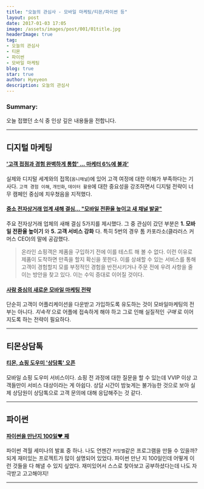 ```yaml
---
title: "오늘의 관심사 - 모바일 마케팅/티몬/파이썬 등"
layout: post
date: 2017-01-03 17:05
image: /assets/images/post/001/01title.jpg
headerImage: true
tag:
- 오늘의 관심사
- 티몬
- 파이썬
- 모바일 마케팅
blog: true
star: true
author: Hyeyeon
description: 오늘의 관심사
---
```


### Summary:

오늘 접했던 소식 중 인상 깊은 내용들을 전합니다.

---



## 디지털 마케팅

#### ['고객 접점과 경험 완벽하게 통합' ... 마케터 6%에 불과'](http://www.ciokorea.com/news/32582)

실제와 디지털 세계와의 접목(`옴니채널`)에 있어 고객 여정에 대한 이해가 부족하다는 기사다. `고객 경험 이해`, `개인화`, `데이터 활용`에 대한 중요성을 강조하면서 디지털 전략이 너무 캠페인 중심에 치우쳤음을 지적했다.

#### [중소 전자상거래 업계 새해 결심... "모바일 전환율 높이고 새 채널 발굴"](http://www.ciokorea.com/news/32581)

주요 전자상거래 업체의 새해 결심 5가지를 제시했다. 그 중 관심이 갔던 부분은 **1. 모바일 전환율 높이기** 와 **5. 고객 서비스 강화** 다. 특히 5번의 경우 톰 카포라소(클라러스 커머스 CEO)의 말에 공감했다.

>온라인 쇼핑객은 제품을 구입하기 전에 이를 테스트 해 볼 수 없다. 이런 이유로 제품이 도착하면 만족을 할지 확신을 못한다. 이를 상쇄할 수 있는 서비스를 통해 고객이 경험할지 모를 부정적인 경험을 반전시키거나 주문 전에 우려 사항을 줄이는 방안을 찾고 있다. 이는 수익 증대로 이어질 것이다.

#### [사람 중심의 새로운 모바일 마케팅 전략](http://trendw.kr/marketing/17-010201.t1m)

단순히 고객이 어플리케이션을 다운받고 가입하도록 유도하는 것이 모바일마케팅의 전부는 아니다. *지속적* 으로 어플에 접속하게 해야 하고 그로 인해 실질적인 *구매* 로 이어지도록 하는 전략이 필요하다.

---

## 티몬상담톡

#### [티몬, 쇼핑 도우미 '상담톡' 오픈](http://www.zdnet.co.kr/news/news_view.asp?artice_id=20170103092858)

모바일 쇼핑 도우미 서비스이다. 쇼핑 전 과정에 대한 질문을 할 수 있는데 VVIP 이상 고객들만이 서비스 대상이라는 게 아쉽다. 상담 시간이 밤늦게는 불가능한 것으로 보아 실제 상담원이 상담톡으로 고객 문의에 대해 응답해주는 것 같다.

---

## 파이썬

#### [파이썬을 만난지 100일♥ 째](http://www.slideshare.net/ssuser971274/100-70226396?ref=http://raccoonyy.github.io/python-news-for-korean-3rd-week-dec/)

파이썬 격월 세미나의 발표 중 하나. 나도 언젠간 `커밋벨`같은 프로그램을 만들 수 있을까? 되게 재미있는 프로젝트가 많이 설명되어 있었다. 파이썬 만난 지 100일인데 어떻게 이런 것들을 다 해낼 수 있지 싶었다. 재미있어서 스스로 찾아보고 공부하셨다는데 나도 자극받고 고고해야지!

---
